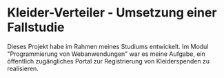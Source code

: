 # Kleider-Verteiler - Umsetzung einer Fallstudie

Dieses Projekt habe im Rahmen meines Studiums entwickelt. Im Modul "Programmierung von Webanwendungen" war es meine Aufgabe, ein öffentlich zugängliches Portal zur Registrierung von Kleiderspenden zu realisieren.